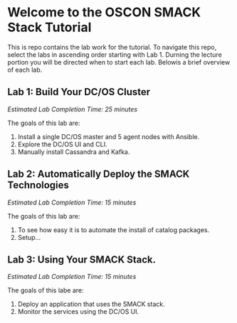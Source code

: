 # Welcome to the OSCON SMACK Stack Tutorial

This is repo contains the lab work for the tutorial. To navigate this repo,
select the labs in ascending order starting with Lab 1. Durning the lecture
portion you will be directed when to start each lab. Belowis a brief overview
of each lab. 

## Lab 1: Build Your DC/OS Cluster 

*Estimated Lab Completion Time: 25 minutes*

The goals of this lab are:

1. Install a single DC/OS master and 5 agent nodes with Ansible. 
2. Explore the DC/OS UI and CLI.
3. Manually install Cassandra and Kafka.

## Lab 2: Automatically Deploy the SMACK Technologies 

*Estimated Lab Completion Time: 15 minutes*

The goals of this lab are:

1. To see how easy it is to automate the install of catalog packages.
2. Setup...

## Lab 3: Using Your SMACK Stack.

*Estimated Lab Completion Time: 15 minutes*

The goals of this labe are:

1. Deploy an application that uses the SMACK stack.
2. Monitor the services using the DC/OS UI.   
